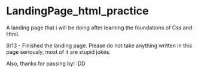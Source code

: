 # LandingPage_html_practice
A landing page that i will be doing after learning the foundations of Css and Html.

9/13 - Finished the landing page. Please do not take anything written in this page seriously, most of it are stupid jokes.

Also, thanks for passing by! :DD
